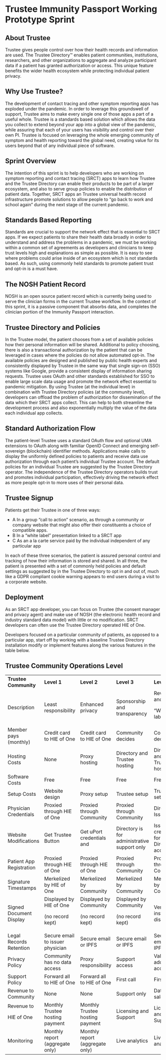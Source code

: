 # Trustee Immunity Passport Working Prototype Sprint

## About Trustee

Trustee gives people control over how their health records and information are used. The Trustee Directory™ enables patient communities, institutions, researchers, and other organizations to aggregate and analyze participant data if a patient has granted authorization or access. This unique feature benefits the wider health ecosystem while protecting individual patient privacy.

## Why Use Trustee?

The development of contact tracing and other symptom reporting apps has exploded under the pandemic. In order to leverage this groundswell of support, Trustee aims to make every single one of those apps a part of a useful whole. Trustee is a standards based solution which allows the data you collect to extend beyond your app into a global view of the pandemic, while assuring that each of your users has visibility and control over their own PI. Trustee is focused on leveraging the whole emerging community of symptom and health reporting toward the global need, creating value for its users beyond that of any individual piece of software.

## Sprint Overview

The intention of this sprint is to help developers who are working on symptom reporting and contact tracing (SRCT) apps to learn how Trustee and the Trustee Directory can enable their products to be part of a larger ecosystem, and also to serve group policies to enable the distribution of patient data. Together, SRCT apps an Trustee universal health record infrastructure promote solutions to allow people to “go back to work and school again” during the next stage of the current pandemic.

## Standards Based Reporting

Standards are crucial to support the network effect that is essential to SRCT apps. If we expect patients to share their health data broadly in order to understand and address the problems in a pandemic, we must be working within a common set of agreements as developers and clinicians to keep trust levels high and explanations as simple as possible. It is easy to see where problems could arise inside of an ecosystem which is not standards based. As such, using commonly held standards to promote patient trust and opt-in is a must have.

## The NOSH Patient Record

NOSH is an open source patient record which is currently being used to serve the clinician forms in the current Trustee workflow. In the context of this sprint, it is a passive component that absorbs data, and completes the clinician portion of the Immunity Passport interaction.

## Trustee Directory and Policies

In the Trustee model, the patient chooses from a set of available policies how their personal information will be shared. Additional to policy choosing, there is also a transactional authorization by the patient that can be leveraged in cases where the policies do not allow automated opt-in. The available policies are designed and published by public health experts and consistently displayed by Trustee in the same way that single sign-on (SSO) systems like Google, provide a consistent display of information sharing requests. Trustee uses OAuth and other standards established for SSO to enable large scale data usage and promote the network effect essential to pandemic mitigation. By using Trustee (at the individual level) in combination with Trustee Directory policies (at the community level), developers can offload the problem of authorization for dissemination of the data which their SRCT apps collect. This can help to both streamline the development process and also exponentially multiply the value of the data each individual app collects.

## Standard Authorization Flow

The patient-level Trustee uses a standard OAuth flow and optional UMA extensions to OAuth along with familiar OpenID Connect and emerging self-sovereign (blockchain) identifier methods. Applications make calls to display the uniformly defined policies to patients and receive data use authorization through each patient’s individual Trustee account. The default policies for an individual Trustee are suggested by the Trustee Directory operator. The independence of the Trustee Directory operators builds trust and promotes individual participation, effectively driving the network effect as more people opt-in to more uses of their personal data.

## Trustee Signup

Patients get their Trustee in one of three ways:
* A In a group “call to action” scenario, as through a community or company website that might also offer their constituents a choice of compatible apps.
* B In a “white label” presentation linked to a SRCT app
* C As an a la carte service paid by the individual independent of any particular app

In each of these three scenarios, the patient is assured personal control and tracking of how their information is stored and shared. In all three, the patient is presented with a set of commonly held policies and default settings as suggested by in the Trustee Directory to opt in and out of, much like a GDPR compliant cookie warning appears to end users during a visit to a corporate website.

## Deployment

As an SRCT app developer, you can focus on Trustee (the consent manager and privacy agent) and make use of NOSH (the electronic health record and industry standard data model) with little or no modification. SRCT developers can often use the Trustee Directory operated HIE of One.

Developers focused on a particular community of patients, as opposed to a particular app, start off by working with a baseline Trustee Directory installation modify or implement features along the various features in the table below.

## Trustee Community Operations Level

<table>
  <tr>
   <td><strong>Trustee Community</strong>
   </td>
   <td><strong>Level 1</strong>
   </td>
   <td><strong>Level 2</strong>
   </td>
   <td><strong>Level 3</strong>
   </td>
   <td><strong>Level 4</strong>
   </td>
  </tr>
  <tr>
   <td>Description
   </td>
   <td>Least responsibility
   </td>
   <td>Enhanced privacy
   </td>
   <td>Sponsorship and transparency
   </td>
   <td>Revenue and
<p>
“White label”
   </td>
  </tr>
  <tr>
   <td>Member pays (monthly)
   </td>
   <td>Credit card to HIE of One
   </td>
   <td>Credit card to HIE of One
   </td>
   <td>Community decides
   </td>
   <td>Community decides
   </td>
  </tr>
  <tr>
   <td>Hosting Costs
   </td>
   <td>None
   </td>
   <td>Proxy hosting
   </td>
   <td>Directory and Trustee hosting
   </td>
   <td>Directory and Trustee hosting
   </td>
  </tr>
  <tr>
   <td>Software Costs
   </td>
   <td>Free
   </td>
   <td>Free
   </td>
   <td>Free
   </td>
   <td>Free
   </td>
  </tr>
  <tr>
   <td>Setup Costs
   </td>
   <td>Website design
   </td>
   <td>Proxy setup
   </td>
   <td>Trustee setup
   </td>
   <td>Trustee setup
   </td>
  </tr>
  <tr>
   <td>Physician Credentials
   </td>
   <td>Proxied through HIE of One
   </td>
   <td>Proxied through Community
   </td>
   <td>Proxied through Community
   </td>
   <td>Direct from Issuer
   </td>
  </tr>
  <tr>
   <td>Website Modifications
   </td>
   <td>Get Trustee Button
   </td>
   <td>Get uPort credentials and 
   </td>
   <td>Directory is for administrative support only
   </td>
   <td>Issue credentials for Directory access
   </td>
  </tr>
  <tr>
   <td>Patient App Registration
   </td>
   <td>Proxied through HIE of One
   </td>
   <td>Proxied through HIE of One
   </td>
   <td>Proxied through Community
   </td>
   <td>Proxied through Community
   </td>
  </tr>
  <tr>
   <td>Signature Timestamps
   </td>
   <td>Merkelized by HIE of One
   </td>
   <td>Merkelized by Community
   </td>
   <td>Merkelized by Community
   </td>
   <td>Merkelized by Community
   </td>
  </tr>
  <tr>
   <td>Signed Document Display
   </td>
   <td>Displayed by HIE of One
<p>
(no record kept)
   </td>
   <td>Displayed by Community
<p>
(no record kept)
   </td>
   <td>Displayed by Community
<p>
(no record kept)
   </td>
   <td>Verifier installs display app
   </td>
  </tr>
  <tr>
   <td>Legal Records Retention
   </td>
   <td>Secure email to issuer physician
   </td>
   <td>Secure email or IPFS
   </td>
   <td>Secure email or IPFS
   </td>
   <td>Secure email or IPFS
   </td>
  </tr>
  <tr>
   <td>Privacy Policy
   </td>
   <td>Community has no data access
   </td>
   <td>Proxy responsibility
   </td>
   <td>Support access
   </td>
   <td>Value added access
   </td>
  </tr>
  <tr>
   <td>Support Policy
   </td>
   <td>Forward all to HIE of One
   </td>
   <td>Forward all to HIE of One
   </td>
   <td>First call
   </td>
   <td>First call
   </td>
  </tr>
  <tr>
   <td>Revenue to Community
   </td>
   <td>None
   </td>
   <td>None
   </td>
   <td>Support only
   </td>
   <td>Data use sales
   </td>
  </tr>
  <tr>
   <td>Revenue to
<p>
HIE of One
   </td>
   <td>Monthly Trustee hosting payment
   </td>
   <td>Monthly Trustee hosting payment
   </td>
   <td>Licensing and Support
   </td>
   <td>Licensing and Support
   </td>
  </tr>
  <tr>
   <td>Monitoring
   </td>
   <td>Monthly report (aggregate only)
   </td>
   <td>Monthly report (aggregate only)
   </td>
   <td>Live analytics
   </td>
   <td>Live analytics
   </td>
  </tr>
</table>
